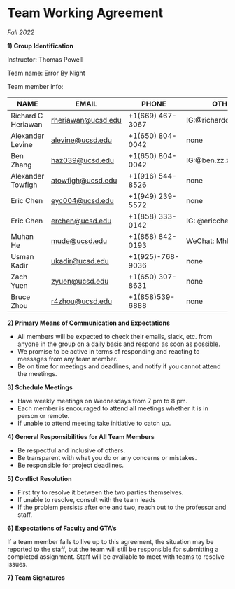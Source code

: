 # **Team Working Agreement**
*Fall 2022*

**1)	Group Identification**

Instructor: Thomas Powell

Team name: Error By Night

Team member info: 


| NAME               | EMAIL               | PHONE             | OTHER                   |
|--------------------|---------------------|-------------------|-------------------------|
| Richard C Heriawan |  rheriawan@ucsd.edu | +1(669) 467-3067  | IG:@richardchristandih  |
| Alexander Levine   |  alevine@ucsd.edu   | +1(650) 804-0042  | none                    |
| Ben Zhang          |  haz039@ucsd.edu    | +1(650) 804-0042  | IG:@ben.zz.zzz          |
| Alexander Towfigh  |  atowfigh@ucsd.edu  | +1(916) 544-8526  | none                    |
| Eric Chen 	     |  eyc004@ucsd.edu	   | +1(949) 239-5572  | none                    | 
| Eric Chen          |	erchen@ucsd.edu	   | +1(858) 333-0142  | IG: @ericchen969        |
| Muhan He           |	mude@ucsd.edu	   | +1(858) 842-0193  | WeChat: Mhh76821        |
| Usman Kadir        |	ukadir@ucsd.edu    | +1(925)-768-9036  | none                    |
| Zach Yuen          | 	zyuen@ucsd.edu     | +1(650) 307-8631  | none                    |
| Bruce Zhou	     |  r4zhou@ucsd.edu    | +1(858)539-6888   | none                    |

**2)	Primary Means of Communication and Expectations**
*	All members will be expected to check their emails, slack, etc. from anyone in the group on a daily basis and respond as soon as possible. 
*	We promise to be active in terms of responding and reacting to messages from any team member.
*	Be on time for meetings and deadlines, and notify if you cannot attend the meetings. 

**3)	Schedule Meetings**
* Have weekly meetings on Wednesdays from 7 pm to 8 pm. 
* Each member is encouraged to attend all meetings whether it is in person or remote.
* If unable to attend meeting take initiative to catch up. 

**4)	General Responsibilities for All Team Members**
* Be respectful and inclusive of others.
* Be transparent with what you do or any concerns or mistakes. 
* Be responsible for project deadlines.  

**5)	Conflict Resolution**
* First try to resolve it between the two parties themselves.
* If unable to resolve, consult with the team leads
* If the problem persists after one and two, reach out to the professor and staff. 

**6)	Expectations of Faculty and GTA’s**

If a team member fails to live up to this agreement, the situation may be reported to the staff, but the team will still be responsible for submitting a completed assignment. Staff will be available to meet with teams to resolve issues.

**7)	Team Signatures**



